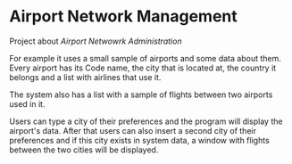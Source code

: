 # __Airport Network Management__

Project about _Airport Netwowrk Administration_

For example it uses a small sample of airports and some data about them. Every airport has its Code name, the city that is located at, the country it belongs and a list with airlines that use it.

The system also has a list with a sample of flights between two airports used in it.

Users can type a city of their preferences and the program will display the airport's data.
After that users can also insert a second city of their preferences and if this city exists in system data, a window with flights between the two cities will be displayed.
